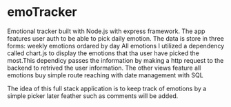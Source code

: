 # emoTracker
Emotional tracker built with Node.js with express framework.
The app features user auth to be able to pick daily emotion. 
The data is store in three forms: 
weekly emotions ordared by day 
All emotions 
I utilized a dependency called chart.js to display the emotions that tha user have picked the most.This dependicy passes the information by making a http request to the backend to retrived the user information. The other views feature all emotions buy simple route reaching with date management with SQL

The idea of this full stack application is to keep track of emotions by a simple picker 
later feather such as comments will be added.


